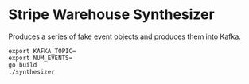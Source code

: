 # Stripe Warehouse Synthesizer

Produces a series of fake event objects and produces them into Kafka.

    export KAFKA_TOPIC=
    export NUM_EVENTS=
    go build
    ./synthesizer
